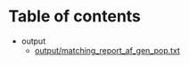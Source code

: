# Table of contents

* output
  * [output/matching_report_af_gen_pop.txt](output/matching_report_af_gen_pop.txt)